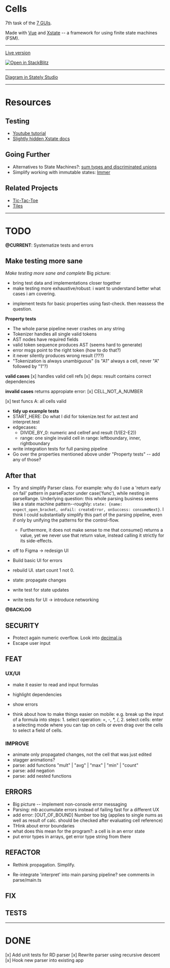 # Cells

7th task of the [7 GUIs](https://eugenkiss.github.io/7guis/tasks/#cells).

Made with [Vue](https://vuejs.org/) and [Xstate](https://stately.ai/docs) -- a framework for using finite state machines (FSM).

---

[Live version](https://tsxoxo.github.io/7GUIs-Xstate-Vue--7.Cells/)

[![Open in StackBlitz](https://developer.stackblitz.com/img/open_in_stackblitz.svg)](https://stackblitz.com/github/tsxoxo/7GUIs-Xstate-Vue--6.Cells)

---

[Diagram in Stately Studio](https://stately.ai/registry/editor/6782ed10-3960-405b-8d20-47a05f5bb92c?machineId=b0690012-5357-4cf2-b293-6e096d531e5c)

---

# Resources

## Testing

- [Youtube tutorial](https://www.youtube.com/watch?v=SauvYKQGzXE)
- [Slightly hidden Xstate docs](https://graph-docs.vercel.app/model-based-testing/intro)

## Going Further

- Alternatives to State Machines?: [sum types and discriminated unions](https://www.google.com/search?q=state+machine+alternatives+%27sum+types%27+OR+%27discriminated+unions%27&sca_esv=61c64a259e7d732d&hl=en&sxsrf=AHTn8zrTu46-V4JABk7UKLuK4GUoZGqhOg%3A1738328579715&ei=A8qcZ5WsK-K2i-gPsPGM8AE&ved=0ahUKEwjVufzLgqCLAxVi2wIHHbA4Ax4Q4dUDCBE&uact=5&oq=state+machine+alternatives+%27sum+types%27+OR+%27discriminated+unions%27&gs_lp=Egxnd3Mtd2l6LXNlcnAiQHN0YXRlIG1hY2hpbmUgYWx0ZXJuYXRpdmVzICdzdW0gdHlwZXMnIE9SICdkaXNjcmltaW5hdGVkIHVuaW9ucydIuHBQwgZYk2xwBHgBkAEAmAGfAaAB2hqqAQQ4LjI1uAEDyAEA-AEBmAIZoAKwFcICChAAGLADGNYEGEfCAgUQIRigAcICBxAhGKABGArCAgQQIRgVwgIIEAAYgAQYogTCAgUQABjvBZgDAIgGAZAGCJIHBDIuMjOgB89d&sclient=gws-wiz-serp)
- Simplify working with immutable states: [Immer](https://immerjs.github.io/immer/)

## Related Projects

- [Tic-Tac-Toe](https://github.com/statelyai/xstate/blob/main/examples/tic-tac-toe-react/src/ticTacToeMachine.ts)
- [Tiles](https://github.com/statelyai/xstate/blob/main/examples/tiles/src/tilesMachine.ts)

---

# TODO

**@CURRENT**: Systematize tests and errors

## Make testing more sane

_Make testing more sane and complete_
Big picture:

- bring test data and implementations closer together
- make testing more exhaustive/robust: i want to understand better what cases i am covering.

* implement tests for basic properties using fast-check. then reassess the question.

**Property tests**

- The whole parse pipeline never crashes on any string
- Tokenizer handles all single valid tokens
- AST nodes have required fields
- valid token sequence produces AST (seems hard to generate)
- error msgs point to the right token (how to do that?)
- it never silently produces wrong result (???)
- "Tokenization is always unambiguous" (is "A1" always a cell, never "A" followed by "1"?)

**valid cases**
[x] handles valid cell refs
[x] deps: result contains correct dependencies

**invalid cases**
returns appropiate error:
[x] CELL_NOT_A_NUMBER

[x] test funcs A: all cells valid

- **tidy up example tests**
- START_HERE: Do what I did for tokenize.test for ast.test and interpret.test
- edgecases:
  - DIVIDE_BY_0: numeric and cellref and result (1/(E2-E2))
  - range: one single invalid cell in range: leftboundary, inner, rightboundary
- write integration tests for full parsing pipeline
- Go over the properties mentioned above under "Property tests" -- add any of those?

## After that

- Try and simplify Parser class. For example: why do I use a 'return early on fail' pattern in parseFactor under case('func'),
  while nesting in parseRange. Underlying question: this whole parsing business seems like a state machine pattern--roughly:
  `state: {name: expect_open_bracket, onFail: createError, onSuccess: consumeNext}`.
  I think I could substantially simplify this part of the parsing pipeline, even if only by unifying the patterns for the control-flow.

  - Furthermore, it does not make sense to me that consume() returns a value, yet we never use that return value, instead calling it strictly for its side-effects.

- off to Figma -> redesign UI

- Build basic UI for errors

- rebuild UI. start count 1 not 0.

- state: propagate changes

- write test for state updates

- write tests for UI
  -> introduce networking

**@BACKLOG**

## SECURITY

- Protect again numeric overflow. Look into [ decimal.js ](https://mikemcl.github.io/decimal.js/#)
- Escape user input

## FEAT

### UX/UI

- make it easier to read and input formulas
- highlight dependencies
- show errors

- think about how to make things easier on mobile: e.g. break up the input of a formula into steps: 1. select operation: =, -, \*, /, 2. select cells: enter a selecting mode where you can tap on cells or even drag over the cells to select a field of cells.

### IMPROVE

- animate only propagated changes, not the cell that was just edited
- stagger animations?
- parse: add functions "mult" | "avg" | "max" | "min" | "count"
- parse: add negation
- parse: add nested functions

## ERRORS

- Big picture -- implement non-console error messaging
- Parsing: mb accumulate errors instead of failing fast for a different UX
- add error: [OUT_OF_BOUND] Number too big (applies to single nums as well as result of calc. should be checked after evaluating cell reference)
- THink about error boundaries
- what does this mean for the program?: a cell is in an error state
- put error types in arrays, get error type string from there

## REFACTOR

- Rethink propagation. Simplify.

- Re-integrate 'interpret' into main parsing pipeline? see comments in parse/main.ts

## FIX

## TESTS

---

# DONE

[x] Add unit tests for RD parser
[x] Rewrite parser using recursive descent
[x] Hook new parser into existing app
